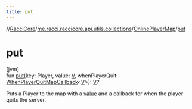 ```yaml
---
title: put
---
```

//[RacciCore](../../../index.html)/[me.racci.raccicore.api.utils.collections](../index.html)/[OnlinePlayerMap](index.html)/[put](put.html)



# put



[jvm]\
fun [put](put.html)(key: Player, value: [V](index.html), whenPlayerQuit: [WhenPlayerQuitMapCallback](../index.html#1280050212%2FClasslikes%2F863300109)&lt;[V](index.html)&gt;): [V](index.html)?



Puts a Player to the map with a [value](put.html) and a callback for when the player quits the server.




